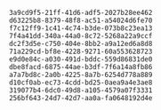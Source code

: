 
                3a9cd9f5-21ff-41d6-adf5-2027b28ee462
                d63225b8-8379-48f8-ac51-a54024d6fe70
                f7c12ff9-1c41-4c74-b3de-073b8c23ea13
                7f4a41dd-340a-44a0-8c72-5268a22a9ccf
                dc2f3d5e-c750-404e-8bb2-a9a12ed6a8d8
                71a229cd-bf8e-4228-9271-60a553628723
                e9d0e84c-a030-491d-bddc-559d86831de0
                dbe8facd-6875-44ae-b3df-7f6a14a8fb86
                a7a7bd8c-2a0b-4225-8a7b-6254d778a889
                d10cf0ab-ec73-4cdd-bd25-0aea9a4e3ae8
                319077b4-6dc0-49d8-a105-4579a07f3331
                256bf643-24d7-42d7-aa0a-fa0648192d4e
                